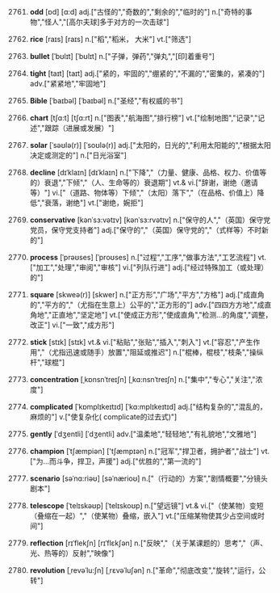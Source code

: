 2761. **odd**
[ɒd]  [ɑ:d]
adj.["古怪的","奇数的","剩余的","临时的"]  n.["奇特的事物","怪人","[高尔夫球]多于对方的一次击球"]  

2762. **rice**
[raɪs]  [raɪs]
n.["稻","稻米， 大米"]  vt.["筛选"]  

2763. **bullet**
[ˈbʊlɪt]  [ˈbʊlɪt]
n.["子弹，弹药","弹丸","[印]着重号"]  

2764. **tight**
[taɪt]  [taɪt]
adj.["紧的，牢固的","绷紧的","不漏的","密集的，紧凑的"]  adv.["紧紧地","牢固地"]  

2765. **Bible**
[ˈbaɪbəl]  [ˈbaɪbəl]
n.["圣经","有权威的书"]  

2766. **chart**
[tʃɑ:t]  [tʃɑ:rt]
n.["图表","航海图","排行榜"]  vt.["绘制地图","记录","记述","跟踪（进展或发展）"]  

2767. **solar**
[ˈsəʊlə(r)]  [ˈsoʊlə(r)]
adj.["太阳的，日光的","利用太阳能的","根据太阳决定或测定的"]  n.["日光浴室"]  

2768. **decline**
[dɪˈklaɪn]  [dɪˈklaɪn]
n.["下降","（力量、健康、品格、权力、价值等的）衰退","下倾","（人、生命等的）衰退期"]  vt.& vi.["辞谢，谢绝（邀请等）"]  vi.["（道路、物体等）下倾","（太阳）落下","（在品格、价值上）降低","衰落，谢绝"]  vt.["谢绝，婉拒"]  

2769. **conservative**
[kənˈsɜ:vətɪv]  [kənˈsɜ:rvətɪv]
n.["保守的人","（英国）保守党党员，保守党支持者"]  adj.["保守的","（英国）保守党的","（式样等）不时新的"]  

2770. **process**
[ˈprəʊses]  [ˈproʊses]
n.["过程","工序","做事方法","工艺流程"]  vt.["加工","处理","审阅","审核"]  vi.["列队行进"]  adj.["经过特殊加工（或处理）的"]  

2771. **square**
[skweə(r)]  [skwer]
n.["正方形","广场","平方","方格"]  adj.["成直角的","平方的","（尤指在生意上）公平的","正方形的"]  adv.["四四方方地","成直角地","正直地","坚定地"]  vt.["使成正方形","使成直角","检测…的角度","调整，改正"]  vi.["一致","成方形"]  

2772. **stick**
[stɪk]  [stɪk]
vt.& vi.["粘贴","张贴","插入","刺入"]  vt.["容忍","产生作用","（尤指迅速或随手）放置","阻延或推迟"]  n.["棍棒，棍枝","枝条","操纵杆","球棍"]  

2773. **concentration**
[ˌkɒnsnˈtreɪʃn]  [ˌkɑ:nsnˈtreɪʃn]
n.["集中","专心","关注","浓度"]  

2774. **complicated**
[ˈkɒmplɪkeɪtɪd]  [ˈkɑ:mplɪkeɪtɪd]
adj.["结构复杂的","混乱的，麻烦的"]  v.["使复杂化( complicate的过去式)"]  

2775. **gently**
[ˈdʒentli]  [ˈdʒentli]
adv.["温柔地","轻轻地","有礼貌地","文雅地"]  

2776. **champion**
[ˈtʃæmpiən]  ['tʃæmpɪən]
n.["冠军","捍卫者，拥护者","战士"]  vt.["为…而斗争，捍卫，声援"]  adj.["优胜的","第一流的"]  

2777. **scenario**
[səˈnɑ:riəʊ]  [səˈnærioʊ]
n.["（行动的）方案","剧情概要","分镜头剧本"]  

2778. **telescope**
[ˈtelɪskəʊp]  [ˈtelɪskoʊp]
n.["望远镜"]  vt.& vi.["（使某物）变短（叠缩在一起）","（使某物）叠缩，嵌入"]  vt.["压缩某物使其少占空间或时间"]  

2779. **reflection**
[rɪˈflekʃn]  [rɪˈflɛkʃən]
n.["反映","（关于某课题的）思考","（声、光、热等的）反射","映像"]  

2780. **revolution**
[ˌrevəˈlu:ʃn]  [ˌrɛvəˈluʃən]
n.["革命","彻底改变","旋转","运行，公转"]  


